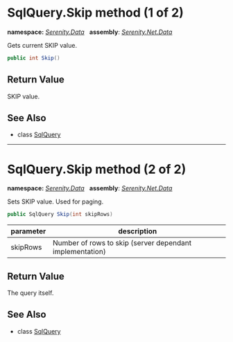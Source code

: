 # SqlQuery.Skip method (1 of 2)
**namespace:** *[Serenity.Data](../../README.md#serenity.data-namespace)*   **assembly**: *[Serenity.Net.Data](../../README.md)*

Gets current SKIP value.

```csharp
public int Skip()
```

## Return Value

SKIP value.

## See Also

* class [SqlQuery](../SqlQuery.md)

---

# SqlQuery.Skip method (2 of 2)
**namespace:** *[Serenity.Data](../../README.md#serenity.data-namespace)*   **assembly**: *[Serenity.Net.Data](../../README.md)*

Sets SKIP value. Used for paging.

```csharp
public SqlQuery Skip(int skipRows)
```

| parameter | description |
| --- | --- |
| skipRows | Number of rows to skip (server dependant implementation) |

## Return Value

The query itself.

## See Also

* class [SqlQuery](../SqlQuery.md)